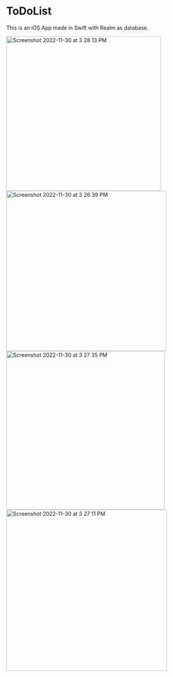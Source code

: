 # ToDoList
This is an iOS App made in Swift with Realm as database.


<img width="411" alt="Screenshot 2022-11-30 at 3 28 13 PM" src="https://user-images.githubusercontent.com/116476052/204771397-7cea6ae0-8801-4a0c-9e93-80443198af57.png">
<img width="426" alt="Screenshot 2022-11-30 at 3 26 39 PM" src="https://user-images.githubusercontent.com/116476052/204771430-0c06f6f4-5e6e-4c8a-98f8-e44ed109ef88.png">
<img width="422" alt="Screenshot 2022-11-30 at 3 27 35 PM" src="https://user-images.githubusercontent.com/116476052/204771412-c2a428ad-3065-425c-87a0-d091e121f9a4.png">
<img width="428" alt="Screenshot 2022-11-30 at 3 27 11 PM" src="https://user-images.githubusercontent.com/116476052/204771422-183c3087-5101-425d-8e57-1274042c7b9b.png">
